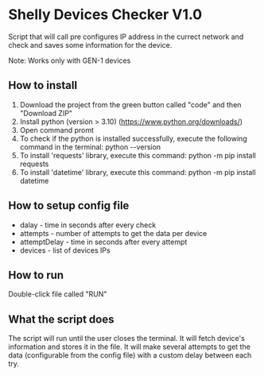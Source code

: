 # Shelly Devices Checker V1.0
Script that will call pre configures IP address in the currect network and check and saves some information for the device.

Note: Works only with GEN-1 devices

## How to install
1. Download the project from the green button called "code" and then "Download ZIP"
2. Install python (version > 3.10) (https://www.python.org/downloads/)
3. Open command promt
4. To check if the python is installed successfully, execute the following command in the terminal: python --version
5. To install 'requests' library, execute this command: python -m pip install requests
6. To install 'datetime' library, execute this command: python -m pip install datetime

## How to setup config file
 - dalay - time in seconds after every check
 - attempts - number of attempts to get the data per device
 - attemptDelay - time in seconds after every attempt
 - devices - list of devices IPs
 
## How to run
Double-click file called "RUN"

## What the script does
The script will run until the user closes the terminal. It will fetch device's information and stores it in the file. 
It will make several attempts to get the data (configurable from the config file) with a custom delay between each try.

